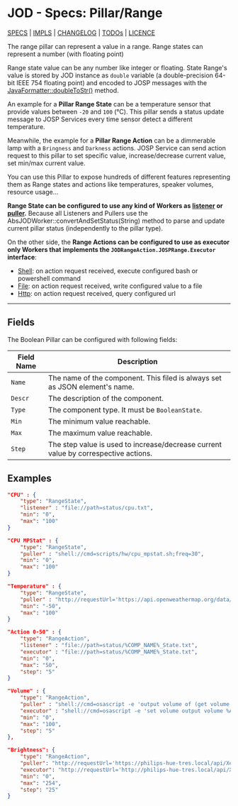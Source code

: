 # JOD - Specs: Pillar/Range

[SPECS](../specs.md) | [IMPLS](../impls.md) | [CHANGELOG](../../CHANGELOG.md) | [TODOs](../../TODOs.md) | [LICENCE](../../LICENCE.md)

The range pillar can represent a value in a range. Range states can represent a
number (with floating point)

Range state value can be any number like integer or floating.
State Range's value is stored by JOD instance as ```double``` variable (a
double-precision 64-bit IEEE 754 floating point) and encoded to JOSP messages
with the [JavaFormatter::doubleToStr()](/src/jospCommons/java/com/robypomper/java/JavaFormatter.java) method.

An example for a **Pillar Range State** can be a temperature sensor that provide
values between ```-20``` and ```100``` (°C). This pillar sends a status update
message to JOSP Services every time sensor detect a different temperature.

Meanwhile, the example for a **Pillar Range Action** can be a dimmerable lamp
with a ```Bringness``` and ```Darkness``` actions. JOSP Service can send action
request to this pillar to set specific value, increase/decrease current value,
set min/max current value.

You can use this Pillar to expose hundreds of different features representing
them as Range states and actions like temperatures, speaker volumes, resource
usage...

**Range State can be configured to use any kind of Workers as [listener](../workers.md#listeners)
or [puller](../workers.md#pullers).** Because all Listeners and Pullers use the
AbsJODWorker::convertAndSetStatus(String) method to parse and update current
pillar status (independently to the pillar type).

On the other side, the **Range Actions can be configured to use as executor only
Workers that implements the ```JODRangeAction.JOSPRange.Executor``` interface**:
* [Shell](../../workers/executor_shell.md): on action request received, execute configured bash or powershell command
* [File](../../workers/executor_file.md): on action request received, write configured value to a file
* [Http](../../workers/executor_http.md): on action request received, query configured url

---

## Fields

The Boolean Pillar can be configured with following fields:

| Field Name  | Description                                                                         |
|-------------|-------------------------------------------------------------------------------------|
| ```Name```  | The name of the component. This filed is always set as JSON element's name.         |
| ```Descr``` | The description of the component.                                                   |
| ```Type```  | The component type. It must be ```BooleanState```.                                  |
| ```Min```   | The minimum value reachable.                                                        |
| ```Max```   | The maximum value reachable.                                                        |
| ```Step```  | The step value is used to increase/decrease current value by correspective actions. |

## Examples

```json title="struct.jod: RangeState/File @ JOD PC Windows"
"CPU" : {
    "type": "RangeState",
    "listener" : "file://path=status/cpu.txt",
    "min": "0",
    "max": "100"
}
```

```json title="struct.jod: RangeState/Shell @ JOD PC Linux"
"CPU MPStat" : {
    "type": "RangeState",
    "puller" : "shell://cmd=scripts/hw/cpu_mpstat.sh;freq=30",
    "min": "0",
    "max": "100"
}
```

```json title="struct.jod: RangeState/Http @ JOD Meteo Web"
"Temperature" : {
    "type": "RangeState",
    "puller" : "http://requestUrl='https://api.openweathermap.org/data/2.5/weather?q=${JOD_MWO_LOCATION}&units=metric&appid=03317c1f2de6827424efd170890ffd3c';formatType=JSON;formatPath='$.main.temp';formatPathType=JSONPATH;freq=600",
    "min": "-50",
    "max": "100"
}
```



```json title="struct.jod: RangeAction/File @ JOD Struct default file"
"Action 0-50" : {
    "type": "RangeAction",
    "listener" : "file://path=status/%COMP_NAME%_State.txt",
    "executor" : "file://path=status/%COMP_NAME%_State.txt",
    "min": "0",
    "max": "50",
    "step": "5"
}
```

```json title="struct.jod: RangeAction/Shell @ JOD PC Mac"
"Volume" : {
    "type": "RangeAction",
    "puller" : "shell://cmd=osascript -e 'output volume of (get volume settings)';freq=1",
    "executor" : "shell://cmd=osascript -e 'set volume output volume %A_VAL%'",
    "min": "0",
    "max": "100",
    "step": "5"
},
```

```json title="struct.jod: RangeAction/Http @ JOD Philips Hue"
"Brightness": {
    "type": "RangeAction",
    "puller": "http://requestUrl='https://philips-hue-tres.local/api/Xex9YLRxERFf0TliilWFj3LkmjtCd2iGLmQSktYY/lights/1';formatType=JSON;formatPath='$.state.bri';formatPathType=JSONPATH;requestIgnoreSSLHosts=true;",
    "executor": "http://requestUrl='http://philips-hue-tres.local/api/Xex9YLRxERFf0TliilWFj3LkmjtCd2iGLmQSktYY/lights/1/state';requestVerb=PUT;formatType=JSON;formatPath='$.[0].success';formatPathType=JSONPATH;requestIgnoreSSLHosts=true;requestBody='{\"bri\":%A_VAL_INT%}'",
    "min": "0",
    "max": "254",
    "step": "25"
}
```
